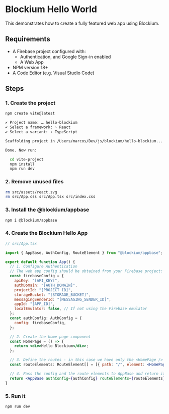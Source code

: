 # Blockium Hello World

This demonstrates how to create a fully featured web app using Blockium.

## Requirements

- A Firebase project configured with:
  - Authentication, and Google Sign-in enabled
  - A Web App
- NPM version 18+
- A Code Editor (e.g. Visual Studio Code)

## Steps

### 1. Create the project

```bash
npm create vite@latest

✔ Project name: … hello-blockium
✔ Select a framework: › React
✔ Select a variant: › TypeScript

Scaffolding project in /Users/marcos/Dev/js/blockium/hello-blockium...

Done. Now run:

  cd vite-project
  npm install
  npm run dev
```

### 2. Remove unused files

```bash
rm src/assets/react.svg
rm src/App.css src/App.tsx src/index.css
```

### 3. Install the @blockium/appbase

```bash
npm i @blockium/appbase
```

### 4. Create the Blockium Hello App

```jsx
// src/App.tsx

import { AppBase, AuthConfig, RouteElement } from "@blockium/appbase";

export default function App() {
  // 1. Configure Authentication
  // The web app config should be obtained from your Firebase project:
  const firebaseConfig = {
    apiKey: "[API_KEY]",
    authDomain: "[AUTH_DOMAIN]",
    projectId: "[PROJECT_ID]",
    storageBucket: "[STORAGE_BUCKET]",
    messagingSenderId: "[MESSAGING_SENDER_ID]",
    appId: "[APP_ID]",
    localEmulator: false, // If not using the Firebase emulator
  };
  const authConfig: AuthConfig = {
    config: firebaseConfig,
  };

  // 2. Create the home page component
  const HomePage = () => {
    return <div>Hello Blockium</div>;
  };

  // 3. Define the routes - in this case we have only the <HomePage />
  const routeElements: RouteElement[] = [{ path: "/", element: <HomePage /> }];

  // 4. Pass the config and the route elements to AppBase and return it
  return <AppBase authConfig={authConfig} routeElements={routeElements} />;
}
```

### 5. Run it

```bash
npm run dev
```
